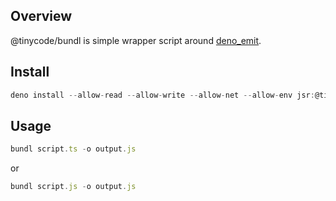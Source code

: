 ## Overview
@tinycode/bundl is simple wrapper script around [deno_emit](https://deno.land/x/emit@0.40.0).

## Install
```typescript
deno install --allow-read --allow-write --allow-net --allow-env jsr:@tinycode/bundl
```

## Usage
```typescript
bundl script.ts -o output.js
```
or
```typescript
bundl script.js -o output.js
```

